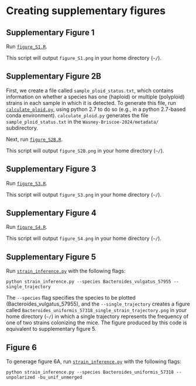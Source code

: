 # Creating supplementary figures

## Supplementary Figure 1

Run [`figure_S1.R`](https://github.com/garudlab/Wasney-Briscoe/tree/main/scripts/figures/figure_S1.R).

This script will output `figure_S1.png` in your home directory (`~/`).

## Supplementary Figure 2B

First, we create a file called `sample_ploid_status.txt`, which contains information on whether a species has one (haploid) or multiple (polyploid) strains in each sample in which it is detected. To generate this file, run [`calculate_ploid.py`](https://github.com/garudlab/Wasney-Briscoe/tree/main/scripts/supplementary_figures/calculate_ploid.py), using python 2.7 to do so (e.g., in a python 2.7-based conda environment). `calculate_ploid.py` generates the file `sample_ploid_status.txt` in the `Wasney-Briscoe-2024/metadata/` subdirectory.

Next, run [`figure_S2B.R`](https://github.com/garudlab/Wasney-Briscoe/tree/main/scripts/supplementary_figures/figure_S2B.R).

This script will output `figure_S2B.png` in your home directory (`~/`).

## Supplementary Figure 3

Run [`figure_S3.R`](https://github.com/garudlab/Wasney-Briscoe/tree/main/scripts/supplementary_figures/figure_S3.R).

This script will output `figure_S3.png` in your home directory (`~/`).

## Supplementary Figure 4

Run [`figure_S4.R`](https://github.com/garudlab/Wasney-Briscoe/tree/main/scripts/supplementary_figures/figure_S4.R).

This script will output `figure_S4.png` in your home directory (`~/`).

## Supplementary Figure 5

Run [`strain_inference.py`](https://github.com/garudlab/Wasney-Briscoe/tree/main/scripts/strain_inference/strain_inference.py) with the following flags:

```
python strain_inference.py --species Bacteroides_vulgatus_57955 --single_trajectory
```

The `--species` flag specifies the species to be plotted (Bacteroides_vulgatus_57955), and the `--single_trajectory` creates a figure called `Bacteroides_uniformis_57318_single_strain_trajectory.png` in your home directory (`~/`) in which a single trajectory represents the frequency of one of two strains colonizing the mice. The figure produced by this code is equivalent to supplementary figure 5.

## Figure 6

To generage figure 6A, run [`strain_inference.py`](https://github.com/garudlab/Wasney-Briscoe/tree/main/scripts/strain_inference/strain_inference.py) with the following flags:

```
python strain_inference.py --species Bacteroides_uniformis_57318 --unpolarized -bu_unif_unmerged
```



